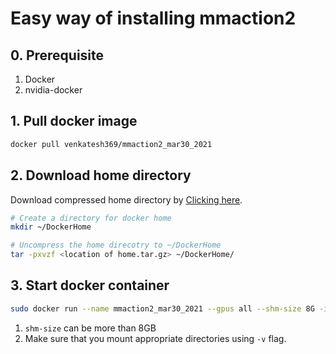 # Easy way of installing mmaction2
## 0. Prerequisite
1. Docker
2. nvidia-docker
## 1. Pull docker image
```bash
docker pull venkatesh369/mmaction2_mar30_2021
```
## 2. Download home directory
Download compressed home directory by [Clicking here](https://www.dropbox.com/s/hw858g9hw9taxd1/home.tar.gz?dl=0).
```bash
# Create a directory for docker home
mkdir ~/DockerHome

# Uncompress the home direcotry to ~/DockerHome
tar -pxvzf <location of home.tar.gz> ~/DockerHome/
```
## 3. Start docker container
```bash
sudo docker run --name mmaction2_mar30_2021 --gpus all --shm-size 8G -it -v /home/vj/DockerHome/mmaction2_mar30_2021:/home venkatesh369/mmaction2_mar30_2021:light
```
1. `shm-size` can be more than 8GB
2. Make sure that you mount appropriate directories using `-v` flag.
